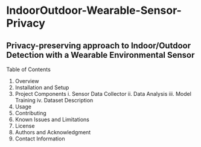 # IndoorOutdoor-Wearable-Sensor-Privacy
## Privacy-preserving approach to Indoor/Outdoor Detection with a Wearable Environmental Sensor

Table of Contents
1. Overview
2. Installation and Setup
3. Project Components
i. Sensor Data Collector
ii. Data Analysis
iii. Model Training
iv. Dataset Description
4. Usage
5. Contributing
6. Known Issues and Limitations
7. License
8. Authors and Acknowledgment
9. Contact Information 
